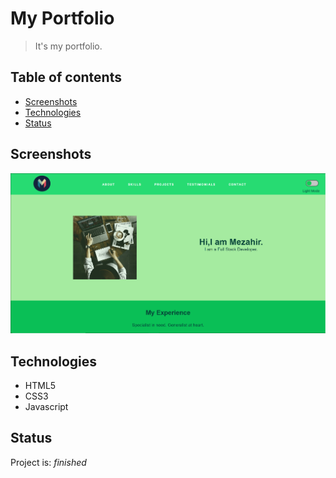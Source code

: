 # My Portfolio
> It's my portfolio.

## Table of contents
* [Screenshots](#screenshots)
* [Technologies](#technologies)
* [Status](#status)

## Screenshots
![Example screenshot](./img/portfolio.PNG)

## Technologies
* HTML5
* CSS3
* Javascript

## Status
Project is: _finished_
